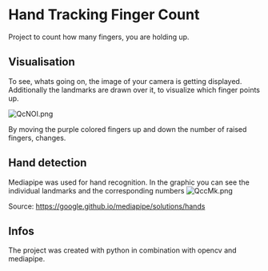 # Hand Tracking Finger Count
Project to count how many fingers, you are holding up.

## Visualisation
To see, whats going on, the image of your camera is getting displayed. Additionally the landmarks are drawn over it, to visualize which finger points up.

<img src="https://picr.eu/images/2021/04/24/QcNOI.png" alt="QcNOI.png" border="0" />

By moving the purple colored fingers up and down the number of raised fingers, changes.

## Hand detection
Mediapipe was used for hand recognition. In the graphic you can see the individual landmarks and the corresponding numbers
![QccMk.png](https://picr.eu/images/2021/04/25/QccMk.png)

Source: https://google.github.io/mediapipe/solutions/hands

## Infos
The project was created with python in combination with opencv and mediapipe.

